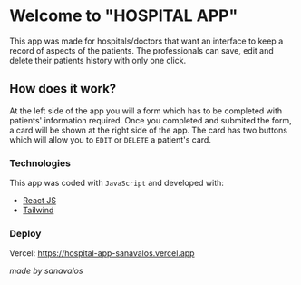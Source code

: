 # Welcome to "HOSPITAL APP"
This app was made for hospitals/doctors that want an interface to keep a record of aspects of the patients.
The professionals can save, edit and delete their patients history with only one click.

## How does it work?
At the left side of the app you will a form which has to be completed with patients' information required.
Once you completed and submited the form, a card will be shown at the right side of the app.
The card has two buttons which will allow you to ```EDIT``` or ```DELETE``` a patient's card.

### Technologies
This app was coded with `JavaScript` and developed with:
- [React JS](https://reactjs.org)
- [Tailwind](https://tailwindcss.com)

### Deploy
Vercel: https://hospital-app-sanavalos.vercel.app

_made by sanavalos_
